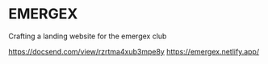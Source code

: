 # EMERGEX
Crafting a landing website for the emergex club

https://docsend.com/view/rzrtma4xub3mpe8y
https://emergex.netlify.app/
